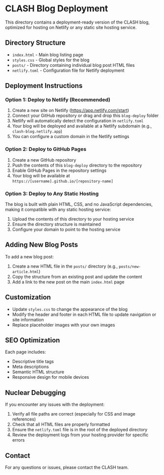 # CLASH Blog Deployment

This directory contains a deployment-ready version of the CLASH blog, optimized for hosting on Netlify or any static site hosting service.

## Directory Structure

- `index.html` - Main blog listing page
- `styles.css` - Global styles for the blog
- `posts/` - Directory containing individual blog post HTML files
- `netlify.toml` - Configuration file for Netlify deployment

## Deployment Instructions

### Option 1: Deploy to Netlify (Recommended)

1. Create a new site on Netlify (https://app.netlify.com/start)
2. Connect your GitHub repository or drag and drop this `blog-deploy` folder
3. Netlify will automatically detect the configuration in `netlify.toml`
4. Your blog will be deployed and available at a Netlify subdomain (e.g., `clash-blog.netlify.app`)
5. You can configure a custom domain in the Netlify settings

### Option 2: Deploy to GitHub Pages

1. Create a new GitHub repository
2. Push the contents of this `blog-deploy` directory to the repository
3. Enable GitHub Pages in the repository settings
4. Your blog will be available at `https://[username].github.io/[repository-name]`

### Option 3: Deploy to Any Static Hosting

The blog is built with plain HTML, CSS, and no JavaScript dependencies, making it compatible with any static hosting service:

1. Upload the contents of this directory to your hosting service
2. Ensure the directory structure is maintained
3. Configure your domain to point to the hosting service

## Adding New Blog Posts

To add a new blog post:

1. Create a new HTML file in the `posts/` directory (e.g., `posts/new-article.html`)
2. Copy the structure from an existing post and update the content
3. Add a link to the new post on the main `index.html` page

## Customization

- Update `styles.css` to change the appearance of the blog
- Modify the header and footer in each HTML file to update navigation or site information
- Replace placeholder images with your own images

## SEO Optimization

Each page includes:
- Descriptive title tags
- Meta descriptions
- Semantic HTML structure
- Responsive design for mobile devices

## Nuclear Debugging

If you encounter any issues with the deployment:

1. Verify all file paths are correct (especially for CSS and image references)
2. Check that all HTML files are properly formatted
3. Ensure the `netlify.toml` file is in the root of the deployed directory
4. Review the deployment logs from your hosting provider for specific errors

## Contact

For any questions or issues, please contact the CLASH team.
